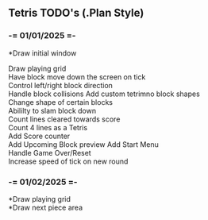 ## Tetris TODO's (.Plan Style)

### -= 01/01/2025 =-

*Draw initial window  

Draw playing grid  
Have block move down the screen on tick  
Control left/right block direction  
Handle block collisions
Add custom tetrimno block shapes  
Change shape of certain blocks  
Abililty to slam block down  
Count lines cleared towards score  
Count 4 lines as a Tetris  
Add Score counter  
Add Upcoming Block preview
Add Start Menu  
Handle Game Over/Reset  
Increase speed of tick on new round  

### -= 01/02/2025 =-

*Draw playing grid  
*Draw next piece area


